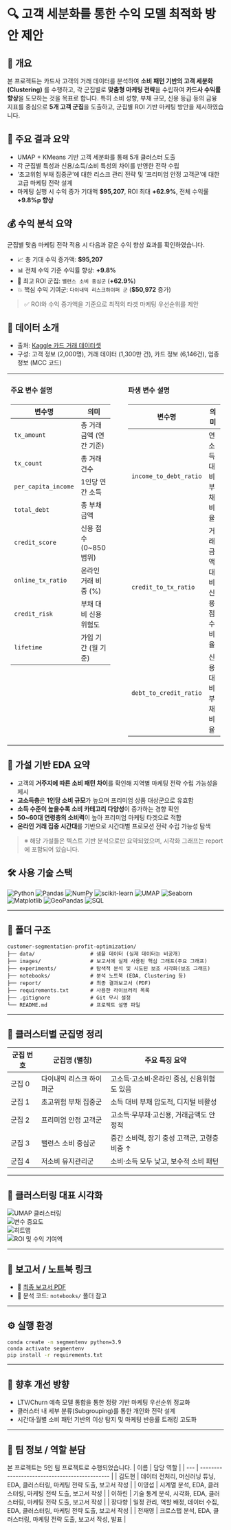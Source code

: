 # 🔍 고객 세분화를 통한 수익 모델 최적화 방안 제안

## 📝 개요  
본 프로젝트는 카드사 고객의 거래 데이터를 분석하여 **소비 패턴 기반의 고객 세분화(Clustering)** 를 수행하고, 각 군집별로 **맞춤형 마케팅 전략**을 수립하여 **카드사 수익률 향상**을 도모하는 것을 목표로 합니다. 특히 소비 성향, 부채 규모, 신용 등급 등의 금융 지표를 중심으로 **5개 고객 군집**을 도출하고, 군집별 ROI 기반 마케팅 방안을 제시하였습니다.

## 📌 주요 결과 요약  
- UMAP + KMeans 기반 고객 세분화를 통해 5개 클러스터 도출  
- 각 군집별 특성과 신용/소득/소비 특성의 차이를 반영한 전략 수립  
- ‘초고위험 부채 집중군’에 대한 리스크 관리 전략 및 ‘프리미엄 안정 고객군’에 대한 고급 마케팅 전략 설계  
- 마케팅 실행 시 수익 증가 기대액 **$95,207**, ROI 최대 **+62.9%**, 전체 수익률 **+9.8%p 향상**

## 💰 수익 분석 요약

군집별 맞춤 마케팅 전략 적용 시 다음과 같은 수익 향상 효과를 확인하였습니다.

- 📈 총 기대 수익 증가액: **$95,207**
- 📊 전체 수익 기준 수익률 향상: **+9.8%**
- 💸 최고 ROI 군집: `밸런스 소비 중심군` (**+62.9%**)
- 💥 핵심 수익 기여군: `다이내믹 리스크하이퍼 군` (**$50,972** 증가)

> ✅ ROI와 수익 증가액을 기준으로 최적의 타겟 마케팅 우선순위를 제안

## 📁 데이터 소개  
- 출처: [Kaggle 카드 거래 데이터셋](https://www.kaggle.com/datasets/computingvictor/transactions-fraud-datasets/data)
- 구성: 고객 정보 (2,000명), 거래 데이터 (1,300만 건), 카드 정보 (6,146건), 업종 정보 (MCC 코드)

<table>
<tr>
<td valign="top">

<h4>주요 변수 설명</h4>

<table>
<thead>
<tr><th>변수명</th><th>의미</th></tr>
</thead>
<tbody>
<tr><td><code>tx_amount</code></td><td>총 거래 금액 (연간 기준)</td></tr>
<tr><td><code>tx_count</code></td><td>총 거래 건수</td></tr>
<tr><td><code>per_capita_income</code></td><td>1인당 연간 소득</td></tr>
<tr><td><code>total_debt</code></td><td>총 부채 금액</td></tr>
<tr><td><code>credit_score</code></td><td>신용 점수 (0~850 범위)</td></tr>
<tr><td><code>online_tx_ratio</code></td><td>온라인 거래 비중 (%)</td></tr>
<tr><td><code>credit_risk</code></td><td>부채 대비 신용 위험도</td></tr>
<tr><td><code>lifetime</code></td><td>가입 기간 (월 기준)</td></tr>
</tbody>
</table>

</td>
<td width="5%"></td> <!-- 간격 -->

<td valign="top">

<h4>파생 변수 설명</h4>

<table>
<thead>
<tr><th>변수명</th><th>의미</th></tr>
</thead>
<tbody>
<tr><td><code>income_to_debt_ratio</code></td><td>연소득 대비 부채 비율</td></tr>
<tr><td><code>credit_to_tx_ratio</code></td><td>거래금액 대비 신용점수 비율</td></tr>
<tr><td><code>debt_to_credit_ratio</code></td><td>신용 대비 부채 비율</td></tr>
</tbody>
</table>

</td>
</tr>
</table>

## 🧪 가설 기반 EDA 요약
- 고객의 **거주지에 따른 소비 패턴 차이**를 확인해 지역별 마케팅 전략 수립 가능성을 제시  
- **고소득층**은 **1인당 소비 규모**가 높으며 프리미엄 상품 대상군으로 유효함  
- **소득 수준이 높을수록 소비 카테고리 다양성**이 증가하는 경향 확인  
- **50~60대 연령층의 소비력**이 높아 프리미엄 마케팅 타겟으로 적합  
- **온라인 거래 집중 시간대**를 기반으로 시간대별 프로모션 전략 수립 가능성 탐색  

> ※ 해당 가설들은 텍스트 기반 분석으로만 요약되었으며, 시각화 그래프는 report에 포함되어 있습니다.

## 🛠 사용 기술 스택

![Python](https://img.shields.io/badge/Python-3776AB?style=for-the-badge&logo=python&logoColor=white)
![Pandas](https://img.shields.io/badge/Pandas-150458?style=for-the-badge&logo=pandas&logoColor=white)
![NumPy](https://img.shields.io/badge/NumPy-013243?style=for-the-badge&logo=numpy&logoColor=white)
![scikit-learn](https://img.shields.io/badge/scikit--learn-F7931E?style=for-the-badge&logo=scikitlearn&logoColor=white)
![UMAP](https://img.shields.io/badge/UMAP--learn-FF8000?style=for-the-badge)
![Seaborn](https://img.shields.io/badge/Seaborn-76B900?style=for-the-badge&logo=python&logoColor=white)
![Matplotlib](https://img.shields.io/badge/Matplotlib-11557C?style=for-the-badge)
![GeoPandas](https://img.shields.io/badge/GeoPandas-0C3B4A?style=for-the-badge)
![SQL](https://img.shields.io/badge/SQL-4479A1?style=for-the-badge&logo=mysql&logoColor=white)

---

## 📁 폴더 구조

```
customer-segmentation-profit-optimization/
├── data/                  # 샘플 데이터 (실제 데이터는 비공개)
├── images/                # 보고서에 실제 사용된 핵심 그래프(주요 그래프)
├── experiments/           # 탐색적 분석 및 시도된 보조 시각화(보조 그래프)
├── notebooks/             # 분석 노트북 (EDA, Clustering 등)
├── report/                # 최종 결과보고서 (PDF)
├── requirements.txt       # 사용한 라이브러리 목록
├── .gitignore             # Git 무시 설정
└── README.md              # 프로젝트 설명 파일
```

---

## 🧭 클러스터별 군집명 정리

| 군집 번호 | 군집명 (별칭)             | 주요 특징 요약                          |
|----------|--------------------------|----------------------------------------|
| 군집 0   | 다이내믹 리스크 하이퍼군   | 고소득·고소비·온라인 중심, 신용위험도 있음 |
| 군집 1   | 초고위험 부채 집중군       | 소득 대비 부채 압도적, 디지털 비활성         |
| 군집 2   | 프리미엄 안정 고객군       | 고소득·무부채·고신용, 거래금액도 안정적      |
| 군집 3   | 밸런스 소비 중심군         | 중간 소비력, 장기 충성 고객군, 고령층 비중 ↑  |
| 군집 4   | 저소비 유지관리군          | 소비·소득 모두 낮고, 보수적 소비 패턴        |

---

## 📎 클러스터링 대표 시각화

![UMAP 클러스터링](images/umap_kmeans.png)  
![변수 중요도](images/feature_importance.png)  
![히트맵](images/cluster_heatmap.png)  
![ROI 및 수익 기여액](images/cluster_roi.png)

---

## 📄 보고서 / 노트북 링크  
- 📘 [최종 보고서 PDF](./report/Project%20Report.pdf)  
- 📓 분석 코드: `notebooks/` 폴더 참고

---

## ⚙️ 실행 환경  
```bash
conda create -n segmentenv python=3.9
conda activate segmentenv
pip install -r requirements.txt
```

---

## 🚀 향후 개선 방향
- LTV/Churn 예측 모델 통합을 통한 정량 기반 마케팅 우선순위 정교화
- 클러스터 내 세부 분류(Subgrouping)를 통한 개인화 전략 설계
- 시간대·월별 소비 패턴 기반의 이상 탐지 및 마케팅 반응률 트래킹 고도화

---

## 👥 팀 정보 / 역할 분담
본 프로젝트는 5인 팀 프로젝트로 수행되었습니다.
| 이름  | 담당 역할                                         |
| --- | --------------------------------------------- |
| 김도현 | 데이터 전처리, 머신러닝 튜닝, EDA, 클러스터링, 마케팅 전략 도출, 보고서 작성 |
| 이영섭 | 시계열 분석, EDA, 클러스터링, 마케팅 전략 도출, 보고서 작성 |
| 이하린 | 기술 통계 분석, 시각화, EDA, 클러스터링, 마케팅 전략 도출, 보고서 작성 |
| 장다향 | 일정 관리, 역할 배정, 데이터 수집, EDA, 클러스터링, 마케팅 전략 도출, 보고서 작성 |
| 전재영 | 크로스탭 분석, EDA, 클러스터링, 마케팅 전략 도출, 보고서 작성, 발표 |
